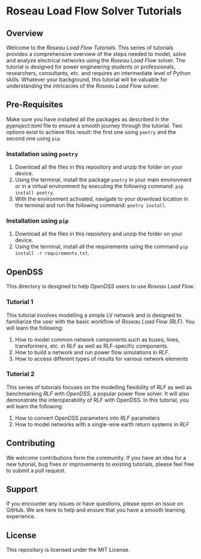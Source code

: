 # Roseau Load Flow Solver Tutorials

## Overview

Welcome to the _Roseau Load Flow Tutorials_. This series of tutorials provides a comprehensive
overview of the steps needed to model, solve and analyze electrical networks using the _Roseau Load Flow_ solver. The
tutorial is designed for power engineering students or professionals, researchers, consultants, etc. and requires an
intermediate level of Python skills. Whatever your background, this tutorial will be valuable for understanding the
intricacies of the _Roseau Load Flow_ solver.

## Pre-Requisites

Make sure you have installed all the packages as described in the _pyproject.toml_ file to ensure a smooth journey
through the tutorial. Two options exist to achieve this result: the first one using `poetry` and the second one
using `pip`.

### Installation using `poetry`

1. Download all the files in this repository and unzip the folder on your device.
2. Using the terminal, install the package `poetry` in your main environment or in a virtual environment by
   executing the following command: `pip install poetry`.
3. With the environment activated, navigate to your download location in the terminal and run the following
   command: `poetry install`.

### Installation using `pip`

1. Download all the files in this repository and unzip the folder on your device.
2. Using the terminal, install all the requirements using the command `pip install -r requirements.txt`.

## OpenDSS

This directory is designed to help _OpenDSS_ users to use _Roseau Load Flow_.

### Tutorial 1

This tutorial involves modelling a simple LV network and is designed to familiarize the user with the basic workflow
of _Roseau Load Flow (RLF)_. You will learn the following:

1. How to model common network components such as buses, lines, transformers, etc. in _RLF_ as well as RLF-specific
   components.
2. How to build a network and run power flow simulations in _RLF_.
3. How to access different types of results for various network elements

### Tutorial 2

This series of tutorials focuses on the modelling flexibility of _RLF_ as well as benchmarking _RLF_ with _OpenDSS_, a
popular power flow solver. It will also demonstrate the interoperability of RLF with OpenDSS. In this tutorial, you
will learn the following:

1. How to convert OpenDSS parameters into _RLF_ parameters
2. How to model networks with a single-wire earth return systems in _RLF_

## Contributing

We welcome contributions form the community. If you have an idea for a new tutorial, bug fixes or improvements to
existing tutorials, please feel free to submit a pull request.

## Support

If you encounter any issues or have questions, please open an issue on GitHub. We are here to help and ensure that
you have a smooth learning experience.

## License

This repository is licensed under the MIT License.

